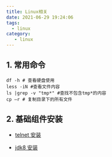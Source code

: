 ```yaml
---
title: Linux相关
date: 2021-06-29 19:24:06
tags:
  - linux
category:
   - linux
---
```


## 1. 常用命令

```shell
df -h # 查看硬盘使用
less -iN #查看文件内容
ls |grep -v "tmp*" #查找不包含tmp*的内容
cp –r # 复制目录下的所有文件

```

## 2. 基础组件安装

- [telnet 安装](https://blog.51cto.com/u_13043516/2173268)

- [jdk8 安装](https://blog.csdn.net/gexiaoyizhimei/article/details/95374890)

